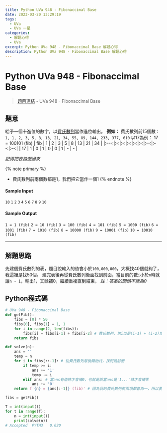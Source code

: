 ```yaml
---
title: Python UVa 948 - Fibonaccimal Base
date: 2023-03-20 13:29:19
tags:
  - UVa
  - UVa 一星
categories:
  - 解題心得
  - UVa
excerpt: Python UVa 948 - Fibonaccimal Base 解題心得
description: Python UVa 948 - Fibonaccimal Base 解題心得
---
```

# Python UVa 948 - Fibonaccimal Base

>[題目連結](https://onlinejudge.org/index.php?option=com_onlinejudge&Itemid=8&category=24&page=show_problem&problem=889) - UVa 948 - Fibonaccimal Base



## 題意
給予一個十進位的數字，以[費氏數列](https://zh-yue.wikipedia.org/wiki/%E8%B2%BB%E6%B0%8F%E6%95%B8%E5%88%97)當作進位輸出。
**例如：**
費氏數列前15個數：`1, 1, 2, 3, 5, 8, 13, 21, 34, 55, 89, 144, 233, 377, 610`
以17為例： 17 = 100101 (fib)
| fib | 1 | 2 | 3 | 5 | 8 | 13 | 21 | 34 |
|:---:|:-:|:-:|:-:|:-:|:-:|:--:|:--:|:--:|
|  17 | 1 | 0 | 1 | 0 | 0 |  1 |  - |  - | 

*記得把表格倒過來*

{% note primary %}
 - 費氏數列前兩個數都是1，我們把它當作一個1
{% endnote %}

#### Sample Input 
`10`
`1`
`2`
`3`
`4`
`5`
`6`
`7`
`8`
`9`
`10`

#### Sample Output 
`1 = 1 (fib)`
`2 = 10 (fib)`
`3 = 100 (fib)`
`4 = 101 (fib)`
`5 = 1000 (fib)`
`6 = 1001 (fib)`
`7 = 1010 (fib)`
`8 = 10000 (fib)`
`9 = 10001 (fib)`
`10 = 10010 (fib)`

---
## 解題思路
先建個費氏數列的表，題目說輸入的值會小於`100,000,000`，大概找40個就夠了，我這裡是找50個。
建完表後再從費氏數列後面找到前面，當目前的數`i`小於`n`時就讓`n - i`，輸出1，其餘補0，繼續重複直到結束，
*註：答案的開頭不能為0*



## Python程式碼
```python
# UVa 948 - Fibonaccimal Base
def getFib():
    fibs = [0] * 50
    fibs[0], fibs[1] = 1, 1 
    for i in range(2, len(fibs)):
        fibs[i] = fibs[i-1] + fibs[i-2] # 費氏數列，第i位是(i-1) + (i-2)加起來的值
    return fibs

def solve(n):
    ans = ''
    temp = n
    for i in fibs[::-1]: # 從費氏數列最後開始找，找到最前面
        if temp >= i:
            ans += '1'
            temp -= i
        elif ans: # 當ans有值時才會補0，也就是說當ans是'1...'時才會補零
            ans += '0'
    return f'{n} = {ans[:-1]} (fib)' # 因為我的費氏數列前兩項都會為一，所以要去掉一個（也就是答案的最後一個元素）

fibs = getFib()

T = int(input())
for t in range(T):
    n = int(input())
    print(solve(n))
# Accepted	PYTH3	0.020
```
